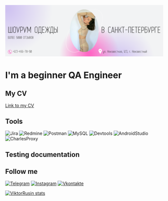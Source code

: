 [![Header](https://github.com/ViktorRusin/ViktorRusin/blob/master/assets/Header.png)](https://vk.com/vik_rusin)

# I'm a beginner QA Engineer

## My CV
[Link to my CV](https://docs.google.com/document/d/1izwLvfun-gvLb-PtJr6jkJ1y8GvhJdhT/edit?usp=sharing&ouid=113968478991772098723&rtpof=true&sd=true)

## Tools

![Jira](https://img.shields.io/badge/Jira-090909?style=for-the-badge&logo=jira&logoColor=136BE1)
![Redmine](https://img.shields.io/badge/Redmine-090909?style=for-the-badge&logo=redmine&logoColor=CA1613)
![Postman](https://img.shields.io/badge/Postman-090909?style=for-the-badge&logo=postman)
![MySQL](https://img.shields.io/badge/MySQL-090909?style=for-the-badge&logo=mysql&logoColor=00618A)
![Devtools](https://img.shields.io/badge/Devtools-090909?style=for-the-badge&logo=googlechrome&logoColor=2674F2)
![AndroidStudio](https://img.shields.io/badge/androidstudio-090909?style=for-the-badge&logo=androidstudio&logoColor=3AD07D)
![CharlesProxy](https://img.shields.io/badge/charlesproxy-090909?style=for-the-badge&logo)

## Testing documentation

## Follow me

[![Telegram](https://img.shields.io/badge/telegram-090909?style=for-the-badge&logo=telegram&logoColor=136BE1)](https://t.me/rusinviktor)
[![Instagram](https://img.shields.io/badge/Instagram-090909?style=for-the-badge&logo=instagram&logoColor=CA1613)](https://www.instagram.com/viktorqae/)
[![Vkontakte](https://img.shields.io/badge/Vkontakte-090909?style=for-the-badge&logo=vk&logoColor=0077FF)](https://vk.com/vik_rusin)

[![ViktorRusin stats](https://github-readme-stats.vercel.app/api?username=anuraghazra&show_icons=true&theme=dracula)](https://github.com/anuraghazra/github-readme-stats)